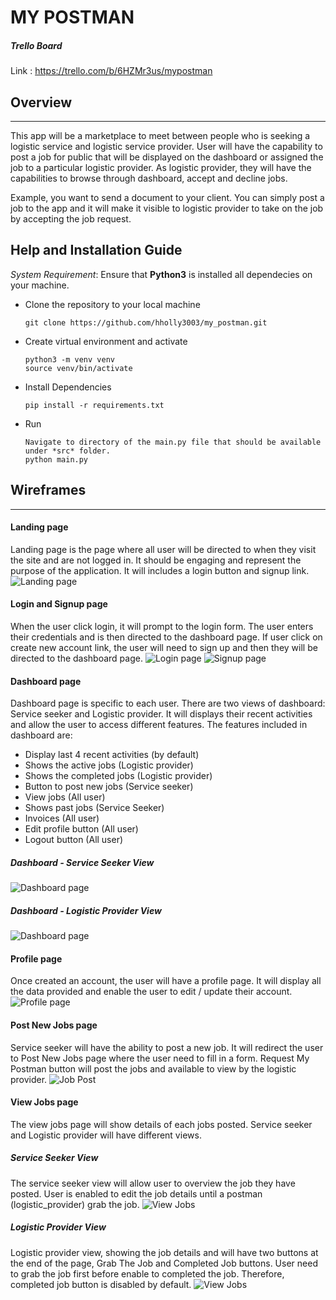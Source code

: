 # MY POSTMAN

##### Trello Board
Link : https://trello.com/b/6HZMr3us/mypostman


## Overview
***
This app will be a marketplace to meet between people who is seeking a logistic service and logistic service provider. User will have the capability to post a job for public that will be displayed on the dashboard or assigned  the job to a particular logistic provider. As logistic provider, they will have the capabilities to browse through dashboard, accept and decline jobs.

Example, you want to send a document to your client. You can simply post a job to the app and it will make it visible to logistic provider to take on the job by accepting the job request.

## Help and Installation Guide
*System Requirement*: Ensure that **Python3** is installed all dependecies on your machine.
* Clone the repository to your local machine
    ```
    git clone https://github.com/hholly3003/my_postman.git
    ```
* Create virtual environment and activate
    ``` 
    python3 -m venv venv
    source venv/bin/activate
    ```
* Install Dependencies
    ``` 
    pip install -r requirements.txt
    ```
* Run
    ```
    Navigate to directory of the main.py file that should be available under *src* folder.
    python main.py
    ```

## Wireframes
***
#### Landing page
Landing page is the page where all user will be directed to when they visit the site and are not logged in. It should be engaging and represent the purpose of the application. It will includes a login button and signup link.
![Landing page](docs/wire-frames/landing_page.png)
#### Login and Signup page
When the user click login, it will prompt to the login form. The user enters their credentials and is then directed to the dashboard page. If user click on create new account link, the user will need to sign up and then they will be directed to the dashboard page.
![Login page](docs/wire-frames/login_page.png) 
![Signup page](docs/wire-frames/signup_page.png)
#### Dashboard page
Dashboard page is specific to each user. There are two views of dashboard: Service seeker and Logistic provider. It will displays their recent activities and allow the user to access different features. The features included in dashboard are:
- Display last 4 recent activities (by default)
- Shows the active jobs (Logistic provider)
- Shows the completed jobs (Logistic provider)
- Button to post new jobs (Service seeker)
- View jobs (All user)
- Shows past jobs (Service Seeker)
- Invoices (All user)
- Edit profile button (All user)
- Logout button (All user)

##### Dashboard - Service Seeker View
![Dashboard page](docs/wire-frames/dashboard_page_service_seeker.png)
##### Dashboard - Logistic Provider View
![Dashboard page](docs/wire-frames/dashboard_page_logistic_provider.png)

#### Profile page
Once created an account, the user will have a profile page. It will display all the data provided and enable the user to edit / update their account.
![Profile page](docs/wire-frames/profile_page.png)

#### Post New Jobs page
Service seeker will have the ability to post a new job. It will redirect the user to Post New Jobs page where the user need to fill in a form. Request My Postman button will post the jobs and available to view by the logistic provider.
![Job Post](docs/wire-frames/job_posting.png)

#### View Jobs page
The view jobs page will show details of each jobs posted. Service seeker and Logistic provider will have different views.

##### Service Seeker View
The service seeker view will allow user to overview the job they have posted. User is enabled to edit the job details until a postman (logistic_provider) grab the job.
![View Jobs](docs/wire-frames/view_jobs_service_seeker.png)

##### Logistic Provider View
Logistic provider view, showing the job details and will have two buttons at the end of the page, Grab The Job and Completed Job buttons. User need to grab the job first before enable to completed the job. Therefore, completed job button is disabled by default.
![View Jobs](docs/wire-frames/view_jobs_logistic_provider.png)